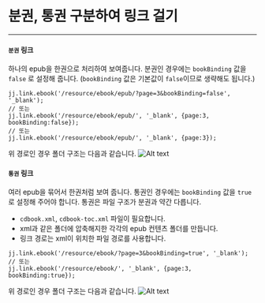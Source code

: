 # 분권, 통권 구분하여 링크 걸기
-------------------------------------------------------------

#### `분권` 링크
하나의 epub을 한권으로 처리하여 보여줍니다.
분권인 경우에는 `bookBinding` 값을 `false` 로 설정해 줍니다.
(`bookBinding` 값은 기본값이 `false`이므로 생략해도 됩니다.)
```
jj.link.ebook('/resource/ebook/epub/?page=3&bookBinding=false', '_blank');
// 또는
jj.link.ebook('/resource/ebook/epub/', '_blank', {page:3, bookBinding:false});
// 또는
jj.link.ebook('/resource/ebook/epub/', '_blank', {page:3});
```

위 경로인 경우 폴더 구조는 다음과 같습니다.
![Alt text](./img/link_ebook1.jpg)

#### `통권` 링크
여러 epub을 묶어서 한권처럼 보여 줍니다.
통권인 경우에는 `bookBinding` 값을 `true` 로 설정해 주어야 합니다.
통권은 파일 구조가 분권과 약간 다릅니다.
- `cdbook.xml`, `cdbook-toc.xml` 파일이 필요합니다.
- xml과 같은 폴더에 압축해지한 각각의 epub 컨텐츠 폴더를 만듭니다.
- 링크 경로는 xml이 위치한 파일 경로를 사용합니다.

```
jj.link.ebook('/resource/ebook/?page=3&bookBinding=true', '_blank');
// 또는
jj.link.ebook('/resource/ebook/', '_blank', {page:3, bookBinding:true});
```

위 경로인 경우 폴더 구조는 다음과 같습니다.
![Alt text](./img/link_ebook2.jpg)

